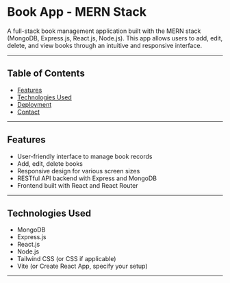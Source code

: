 # Book App - MERN Stack

A full-stack book management application built with the MERN stack (MongoDB, Express.js, React.js, Node.js). This app allows users to add, edit, delete, and view books through an intuitive and responsive interface.

---

## Table of Contents

- [Features](#features)  
- [Technologies Used](#technologies-used) 
- [Deployment](#deployment)  
- [Contact](#contact)  

---

## Features

- User-friendly interface to manage book records  
- Add, edit, delete books  
- Responsive design for various screen sizes  
- RESTful API backend with Express and MongoDB  
- Frontend built with React and React Router  

---

## Technologies Used

- MongoDB  
- Express.js  
- React.js  
- Node.js  
- Tailwind CSS (or CSS if applicable)  
- Vite (or Create React App, specify your setup)  

---
